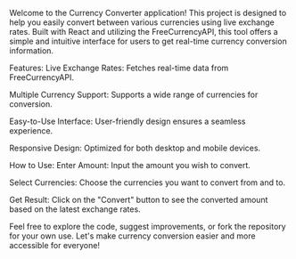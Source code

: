 Welcome to the Currency Converter application! This project is designed to help you easily convert between various currencies using live exchange rates. Built with React and utilizing the FreeCurrencyAPI, this tool offers a simple and intuitive interface for users to get real-time currency conversion information.

Features:
Live Exchange Rates: Fetches real-time data from FreeCurrencyAPI.

Multiple Currency Support: Supports a wide range of currencies for conversion.

Easy-to-Use Interface: User-friendly design ensures a seamless experience.

Responsive Design: Optimized for both desktop and mobile devices.


How to Use:
Enter Amount: Input the amount you wish to convert.

Select Currencies: Choose the currencies you want to convert from and to.

Get Result: Click on the "Convert" button to see the converted amount based on the latest exchange rates.

Feel free to explore the code, suggest improvements, or fork the repository for your own use. Let's make currency conversion easier and more accessible for everyone!

